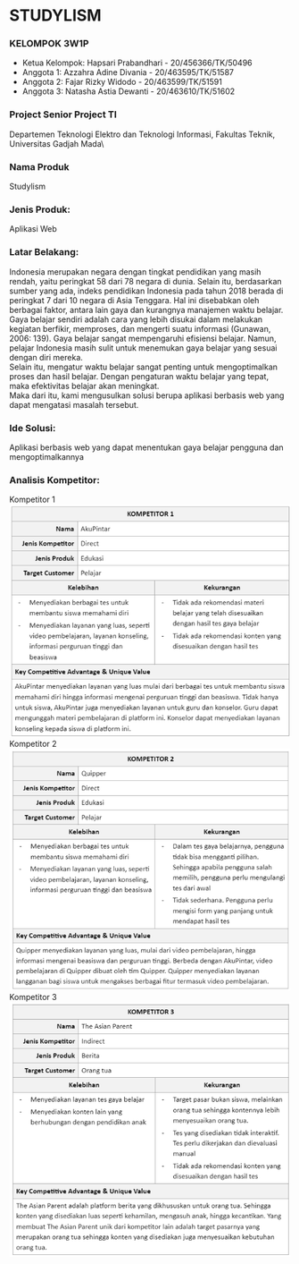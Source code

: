 # STUDYLISM

### KELOMPOK 3W1P
* Ketua Kelompok: Hapsari Prabandhari - 20/456366/TK/50496
* Anggota 1: Azzahra Adine Divania - 20/463595/TK/51587
* Anggota 2: Fajar Rizky Widodo - 20/463599/TK/51591
* Anggota 3: Natasha Astia Dewanti - 20/463610/TK/51602

### Project Senior Project TI
Departemen Teknologi Elektro dan Teknologi Informasi, Fakultas Teknik, Universitas Gadjah Mada\

### Nama Produk
Studylism

### Jenis Produk:
Aplikasi Web

### Latar Belakang:
Indonesia merupakan negara dengan tingkat pendidikan yang masih rendah, yaitu peringkat 58 dari 78 negara di dunia. Selain itu, berdasarkan sumber yang ada, indeks pendidikan Indonesia pada tahun 2018 berada di peringkat 7 dari 10 negara di Asia Tenggara. Hal ini disebabkan oleh berbagai faktor, antara lain gaya dan kurangnya  manajemen waktu belajar. Gaya belajar sendiri adalah cara yang lebih disukai dalam melakukan kegiatan berfikir, memproses, dan mengerti suatu informasi (Gunawan, 2006: 139). Gaya belajar sangat mempengaruhi efisiensi belajar. Namun, pelajar Indonesia masih sulit untuk menemukan gaya belajar yang sesuai dengan diri mereka.\
Selain itu, mengatur waktu belajar sangat penting untuk mengoptimalkan proses dan hasil belajar. Dengan pengaturan waktu belajar yang tepat, maka efektivitas belajar akan meningkat.\
Maka dari itu, kami mengusulkan solusi berupa aplikasi berbasis web yang dapat mengatasi masalah tersebut.

### Ide Solusi:
Aplikasi berbasis web yang dapat menentukan gaya belajar pengguna dan mengoptimalkannya

### Analisis Kompetitor:
Kompetitor 1\
![Kompetitor 1](https://github.com/Hapsarip/studylism/blob/main/img/kompetitor-1.png?raw=true)\
Kompetitor 2\
![Kompetitor 2](https://github.com/Hapsarip/studylism/blob/main/img/kompetitor-2.png?raw=true)\
Kompetitor 3\
![Kompetitor 3](https://github.com/Hapsarip/studylism/blob/main/img/kompetitor-3.png?raw=true)
